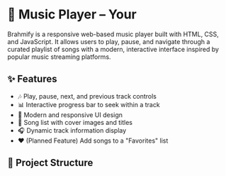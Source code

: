 # 🎵 Music Player – Your

Brahmify is a responsive web-based music player built with HTML, CSS, and JavaScript. It allows users to play, pause, and navigate through a curated playlist of songs with a modern, interactive interface inspired by popular music streaming platforms.

## ✨ Features
- 🎶 Play, pause, next, and previous track controls
- 📊 Interactive progress bar to seek within a track
- 🎨 Modern and responsive UI design
- 📀 Song list with cover images and titles
- 🎧 Dynamic track information display
- ❤️ (Planned Feature) Add songs to a "Favorites" list

## 📂 Project Structure

